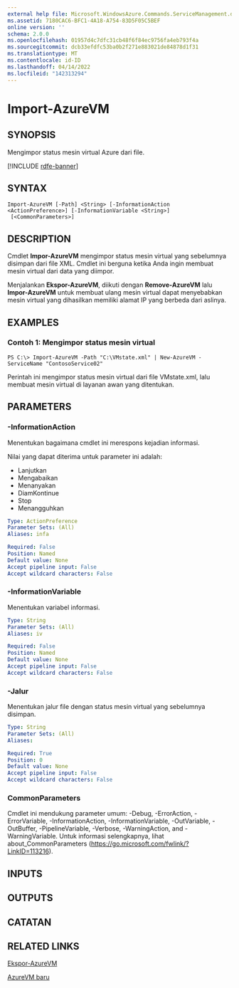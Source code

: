 ```yaml
---
external help file: Microsoft.WindowsAzure.Commands.ServiceManagement.dll-Help.xml
ms.assetid: 7180CAC6-BFC1-4A18-A754-83D5F05C5BEF
online version: ''
schema: 2.0.0
ms.openlocfilehash: 01957d4c7dfc31cb48f6f84ec9756fa4eb793f4a
ms.sourcegitcommit: dcb33efdfc53ba0b2f271e883021de84878d1f31
ms.translationtype: MT
ms.contentlocale: id-ID
ms.lasthandoff: 04/14/2022
ms.locfileid: "142313294"
---
```

# Import-AzureVM

## SYNOPSIS
Mengimpor status mesin virtual Azure dari file.

[!INCLUDE [rdfe-banner](../../includes/rdfe-banner.md)]

## SYNTAX

```
Import-AzureVM [-Path] <String> [-InformationAction <ActionPreference>] [-InformationVariable <String>]
 [<CommonParameters>]
```

## DESCRIPTION
Cmdlet **Impor-AzureVM** mengimpor status mesin virtual yang sebelumnya disimpan dari file XML.
Cmdlet ini berguna ketika Anda ingin membuat mesin virtual dari data yang diimpor.

Menjalankan **Ekspor-AzureVM**, diikuti dengan **Remove-AzureVM** lalu **Impor-AzureVM** untuk membuat ulang mesin virtual dapat menyebabkan mesin virtual yang dihasilkan memiliki alamat IP yang berbeda dari aslinya.

## EXAMPLES

### Contoh 1: Mengimpor status mesin virtual
```
PS C:\> Import-AzureVM -Path "C:\VMstate.xml" | New-AzureVM -ServiceName "ContosoService02"
```

Perintah ini mengimpor status mesin virtual dari file VMstate.xml, lalu membuat mesin virtual di layanan awan yang ditentukan.

## PARAMETERS

### -InformationAction
Menentukan bagaimana cmdlet ini merespons kejadian informasi.

Nilai yang dapat diterima untuk parameter ini adalah:

- Lanjutkan
- Mengabaikan
- Menanyakan
- DiamKontinue
- Stop
- Menangguhkan

```yaml
Type: ActionPreference
Parameter Sets: (All)
Aliases: infa

Required: False
Position: Named
Default value: None
Accept pipeline input: False
Accept wildcard characters: False
```

### -InformationVariable
Menentukan variabel informasi.

```yaml
Type: String
Parameter Sets: (All)
Aliases: iv

Required: False
Position: Named
Default value: None
Accept pipeline input: False
Accept wildcard characters: False
```

### -Jalur
Menentukan jalur file dengan status mesin virtual yang sebelumnya disimpan.

```yaml
Type: String
Parameter Sets: (All)
Aliases: 

Required: True
Position: 0
Default value: None
Accept pipeline input: False
Accept wildcard characters: False
```

### CommonParameters
Cmdlet ini mendukung parameter umum: -Debug, -ErrorAction, -ErrorVariable, -InformationAction, -InformationVariable, -OutVariable, -OutBuffer, -PipelineVariable, -Verbose, -WarningAction, and -WarningVariable. Untuk informasi selengkapnya, lihat about_CommonParameters (https://go.microsoft.com/fwlink/?LinkID=113216).

## INPUTS

## OUTPUTS

## CATATAN

## RELATED LINKS

[Ekspor-AzureVM](./Export-AzureVM.md)

[AzureVM baru](./New-AzureVM.md)


